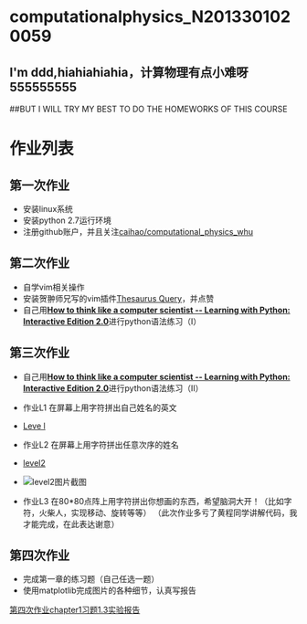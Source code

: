 # computationalphysics_N2013301020059
## I'm ddd,hiahiahiahia，计算物理有点小难呀555555555
##BUT I WILL TRY MY BEST TO DO THE HOMEWORKS OF  THIS COURSE
# 作业列表

## 第一次作业
- 安装linux系统
- 安装python 2.7运行环境
- 注册github账户，并且关注[caihao/computational_physics_whu](https://github.com/caihao/computational_physics_whu)

## 第二次作业
- 自学vim相关操作
- 安装贺翀师兄写的vim插件[Thesaurus Query](https://github.com/Ron89/thesaurus_query.vim)，并点赞
- 自己用[**How to think like a computer scientist -- Learning with Python: Interactive Edition 2.0**](http://interactivepython.org/runestone/static/thinkcspy/index.html)进行python语法练习（I）

## 第三次作业
- 自己用[**How to think like a computer scientist -- Learning with Python: Interactive Edition 2.0**](http://interactivepython.org/runestone/static/thinkcspy/index.html)进行python语法练习（II）
- 作业L1 在屏幕上用字符拼出自己姓名的英文

- [Leve l](https://github.com/Memorieddd/computationalphysics_N2013301020059/blob/master/homework_3rd/%E5%A7%93%E5%90%8Dlevel1.py)
- 作业L2 在屏幕上用字符拼出任意次序的姓名

- [level2](https://github.com/Memorieddd/computationalphysics_N2013301020059/blob/master/homework_3rd/%E7%AC%AC%E4%B8%89%E6%AC%A1%E4%BD%9C%E4%B8%9Alevel_2.py)

- ![level2图片截图](https://github.com/Memorieddd/computationalphysics_N2013301020059/blob/master/homework_3rd/%E7%AC%AC%E4%B8%89%E6%AC%A1%E4%BD%9C%E4%B8%9Alevel2%E5%A7%93%E5%90%8D%E6%88%AA%E5%9B%BE.png)
- 作业L3 在80*80点阵上用字符拼出你想画的东西，希望脑洞大开！（比如字符，火柴人，实现移动、旋转等等）
（此次作业多亏了黄程同学讲解代码，我才能完成，在此表达谢意）

## 第四次作业
- 完成第一章的练习题（自己任选一题）
- 使用matplotlib完成图片的各种细节，认真写报告

[第四次作业chapter1习题1.3实验报告](https://www.zybuluo.com/Memorieddd/note/316373)
